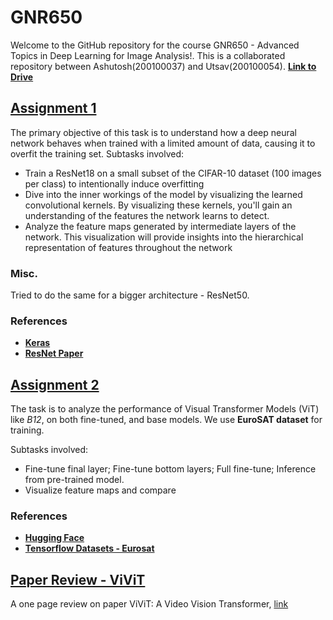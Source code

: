 # GNR650

Welcome to the GitHub repository for the course GNR650 - Advanced Topics in Deep Learning for Image Analysis!. 
This is a collaborated repository between Ashutosh(200100037) and Utsav(200100054).
[**Link to Drive**](https://drive.google.com/drive/folders/1yl_HxtUj31QARmwFAvjTQfG-EfqfWZis?usp=sharing)


## [**Assignment 1**](./Task1/)

The primary objective of this task is to understand how a deep neural network behaves when trained with a limited amount of data, causing it to overfit the training set.
Subtasks involved:

  -  Train a ResNet18 on a small subset of the CIFAR-10 dataset (100 images per class) to intentionally induce overfitting
  -  Dive into the inner workings of the model by visualizing the learned convolutional kernels. By visualizing these kernels, you'll gain an understanding of the features the network learns to detect.
  -  Analyze the feature maps generated by intermediate layers of the network. This visualization will provide insights into the hierarchical representation of features throughout the network

### Misc.

  Tried to do the same for a bigger architecture - ResNet50.

### References
  - [**Keras**](https://keras.io/)
  - [**ResNet Paper**](https://arxiv.org/abs/1512.03385)
 

## [**Assignment 2**](./Task2/)

The task is to analyze the performance of Visual Transformer Models (ViT) like _B12_, on both fine-tuned, and base models. We use **EuroSAT dataset** for training.

Subtasks involved:

  - Fine-tune final layer; Fine-tune bottom layers; Full fine-tune; Inference from pre-trained model.
  - Visualize feature maps and compare


### References
- [**Hugging Face**](https://huggingface.co/docs/transformers/main/model_doc/vit)
- [**Tensorflow Datasets - Eurosat**](https://www.tensorflow.org/datasets/catalog/eurosat)



## [**Paper Review - ViViT**](./Paper_Review/ViViT_Review.pdf)

A one page review on paper ViViT: A Video Vision Transformer, [link](https://arxiv.org/abs/2103.15691)


